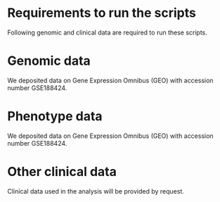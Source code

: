 # Requirements to run the scripts
Following genomic and clinical data are required to run these scripts.
# Genomic data
We deposited data on Gene Expression Omnibus (GEO) with accession number GSE188424.
# Phenotype data
We deposited data on Gene Expression Omnibus (GEO) with accession number GSE188424.
# Other clinical data 
Clinical data used in the analysis will be provided by request.
